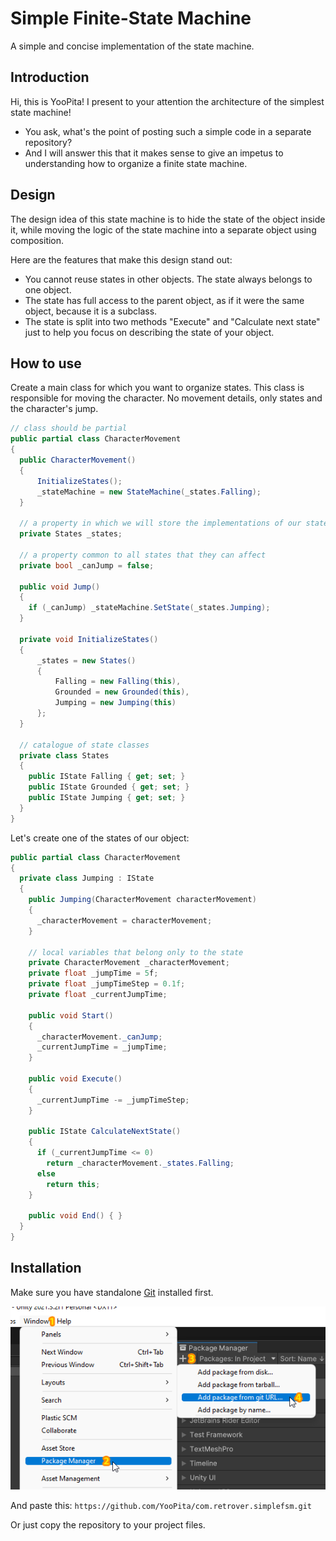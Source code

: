 # Simple Finite-State Machine

A simple and concise implementation of the state machine.

## Introduction

Hi, this is YooPita! I present to your attention the architecture of the simplest state machine!

- You ask, what's the point of posting such a simple code in a separate repository?
- And I will answer this that it makes sense to give an impetus to understanding how to organize a finite state machine.

## Design

The design idea of this state machine is to hide the state of the object inside it, while moving the logic of the state machine into a separate object using composition.

Here are the features that make this design stand out:
- You cannot reuse states in other objects. The state always belongs to one object.
- The state has full access to the parent object, as if it were the same object, because it is a subclass.
- The state is split into two methods "Execute" and "Calculate next state" just to help you focus on describing the state of your object.

## How to use

Create a main class for which you want to organize states. This class is responsible for moving the character. No movement details, only states and the character's jump.
```c#
// class should be partial
public partial class CharacterMovement
{
  public CharacterMovement()
  {
      InitializeStates();
      _stateMachine = new StateMachine(_states.Falling);
  }
  
  // a property in which we will store the implementations of our states
  private States _states;
  
  // a property common to all states that they can affect
  private bool _canJump = false;
  
  public void Jump()
  {
    if (_canJump) _stateMachine.SetState(_states.Jumping);
  }
  
  private void InitializeStates()
  {
      _states = new States()
      {
          Falling = new Falling(this),
          Grounded = new Grounded(this),
          Jumping = new Jumping(this)
      };
  }
  
  // catalogue of state classes
  private class States
  {
    public IState Falling { get; set; }
    public IState Grounded { get; set; }
    public IState Jumping { get; set; }
  }
}
```

Let's create one of the states of our object:
```c#
public partial class CharacterMovement
{
  private class Jumping : IState
  {
    public Jumping(CharacterMovement characterMovement)
    {
      _characterMovement = characterMovement;
    }

    // local variables that belong only to the state
    private CharacterMovement _characterMovement;
    private float _jumpTime = 5f;
    private float _jumpTimeStep = 0.1f;
    private float _currentJumpTime;
    
    public void Start()
    {
      _characterMovement._canJump;
      _currentJumpTime = _jumpTime;
    }

    public void Execute()
    {
      _currentJumpTime -= _jumpTimeStep;
    }

    public IState CalculateNextState()
    {
      if (_currentJumpTime <= 0)
        return _characterMovement._states.Falling;
      else
        return this;
    }

    public void End() { }
  }
}
```

## Installation

Make sure you have standalone [Git](https://git-scm.com/downloads) installed first.

![alt text](https://github.com/YooPita/com.retrover.retrotvfx/blob/main/DemoImages/installation.png)

And paste this: `https://github.com/YooPita/com.retrover.simplefsm.git`

Or just copy the repository to your project files.
